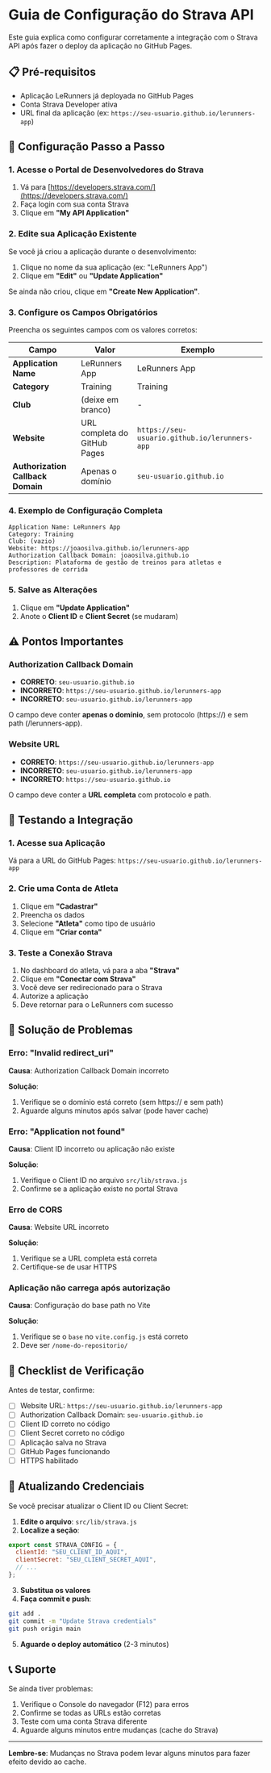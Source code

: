 # Guia de Configuração do Strava API

Este guia explica como configurar corretamente a integração com o Strava API após fazer o deploy da aplicação no GitHub Pages.

## 📋 Pré-requisitos

- Aplicação LeRunners já deployada no GitHub Pages
- Conta Strava Developer ativa
- URL final da aplicação (ex: `https://seu-usuario.github.io/lerunners-app`)

## 🔧 Configuração Passo a Passo

### 1. Acesse o Portal de Desenvolvedores do Strava

1. Vá para [https://developers.strava.com/](https://developers.strava.com/)
2. Faça login com sua conta Strava
3. Clique em **"My API Application"**

### 2. Edite sua Aplicação Existente

Se você já criou a aplicação durante o desenvolvimento:

1. Clique no nome da sua aplicação (ex: "LeRunners App")
2. Clique em **"Edit"** ou **"Update Application"**

Se ainda não criou, clique em **"Create New Application"**.

### 3. Configure os Campos Obrigatórios

Preencha os seguintes campos com os valores corretos:

| Campo | Valor | Exemplo |
|-------|-------|---------|
| **Application Name** | LeRunners App | LeRunners App |
| **Category** | Training | Training |
| **Club** | (deixe em branco) | - |
| **Website** | URL completa do GitHub Pages | `https://seu-usuario.github.io/lerunners-app` |
| **Authorization Callback Domain** | Apenas o domínio | `seu-usuario.github.io` |

### 4. Exemplo de Configuração Completa

```
Application Name: LeRunners App
Category: Training
Club: (vazio)
Website: https://joaosilva.github.io/lerunners-app
Authorization Callback Domain: joaosilva.github.io
Description: Plataforma de gestão de treinos para atletas e professores de corrida
```

### 5. Salve as Alterações

1. Clique em **"Update Application"**
2. Anote o **Client ID** e **Client Secret** (se mudaram)

## ⚠️ Pontos Importantes

### Authorization Callback Domain

- **CORRETO**: `seu-usuario.github.io`
- **INCORRETO**: `https://seu-usuario.github.io/lerunners-app`
- **INCORRETO**: `seu-usuario.github.io/lerunners-app`

O campo deve conter **apenas o domínio**, sem protocolo (https://) e sem path (/lerunners-app).

### Website URL

- **CORRETO**: `https://seu-usuario.github.io/lerunners-app`
- **INCORRETO**: `seu-usuario.github.io/lerunners-app`
- **INCORRETO**: `https://seu-usuario.github.io`

O campo deve conter a **URL completa** com protocolo e path.

## 🧪 Testando a Integração

### 1. Acesse sua Aplicação

Vá para a URL do GitHub Pages: `https://seu-usuario.github.io/lerunners-app`

### 2. Crie uma Conta de Atleta

1. Clique em **"Cadastrar"**
2. Preencha os dados
3. Selecione **"Atleta"** como tipo de usuário
4. Clique em **"Criar conta"**

### 3. Teste a Conexão Strava

1. No dashboard do atleta, vá para a aba **"Strava"**
2. Clique em **"Conectar com Strava"**
3. Você deve ser redirecionado para o Strava
4. Autorize a aplicação
5. Deve retornar para o LeRunners com sucesso

## 🐛 Solução de Problemas

### Erro: "Invalid redirect_uri"

**Causa**: Authorization Callback Domain incorreto

**Solução**:
1. Verifique se o domínio está correto (sem https:// e sem path)
2. Aguarde alguns minutos após salvar (pode haver cache)

### Erro: "Application not found"

**Causa**: Client ID incorreto ou aplicação não existe

**Solução**:
1. Verifique o Client ID no arquivo `src/lib/strava.js`
2. Confirme se a aplicação existe no portal Strava

### Erro de CORS

**Causa**: Website URL incorreto

**Solução**:
1. Verifique se a URL completa está correta
2. Certifique-se de usar HTTPS

### Aplicação não carrega após autorização

**Causa**: Configuração do base path no Vite

**Solução**:
1. Verifique se o `base` no `vite.config.js` está correto
2. Deve ser `/nome-do-repositorio/`

## 📝 Checklist de Verificação

Antes de testar, confirme:

- [ ] Website URL: `https://seu-usuario.github.io/lerunners-app`
- [ ] Authorization Callback Domain: `seu-usuario.github.io`
- [ ] Client ID correto no código
- [ ] Client Secret correto no código
- [ ] Aplicação salva no Strava
- [ ] GitHub Pages funcionando
- [ ] HTTPS habilitado

## 🔄 Atualizando Credenciais

Se você precisar atualizar o Client ID ou Client Secret:

1. **Edite o arquivo**: `src/lib/strava.js`
2. **Localize a seção**:
```javascript
export const STRAVA_CONFIG = {
  clientId: "SEU_CLIENT_ID_AQUI",
  clientSecret: "SEU_CLIENT_SECRET_AQUI",
  // ...
};
```
3. **Substitua os valores**
4. **Faça commit e push**:
```bash
git add .
git commit -m "Update Strava credentials"
git push origin main
```
5. **Aguarde o deploy automático** (2-3 minutos)

## 📞 Suporte

Se ainda tiver problemas:

1. Verifique o Console do navegador (F12) para erros
2. Confirme se todas as URLs estão corretas
3. Teste com uma conta Strava diferente
4. Aguarde alguns minutos entre mudanças (cache do Strava)

---

**Lembre-se**: Mudanças no Strava podem levar alguns minutos para fazer efeito devido ao cache.
